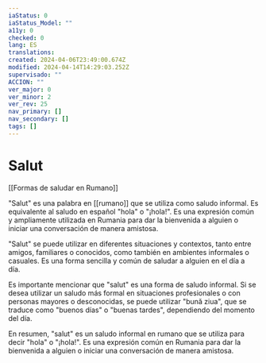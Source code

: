 ```yaml
---
iaStatus: 0
iaStatus_Model: ""
a11y: 0
checked: 0
lang: ES
translations: 
created: 2024-04-06T23:49:00.674Z
modified: 2024-04-14T14:29:03.252Z
supervisado: ""
ACCION: ""
ver_major: 0
ver_minor: 2
ver_rev: 25
nav_primary: []
nav_secondary: []
tags: []
---
```

# Salut
[[Formas de saludar en Rumano]]

"Salut" es una palabra en [[rumano]] que se utiliza como saludo informal. Es equivalente al saludo en español "hola" o "¡hola!". Es una expresión común y ampliamente utilizada en Rumania para dar la bienvenida a alguien o iniciar una conversación de manera amistosa.

"Salut" se puede utilizar en diferentes situaciones y contextos, tanto entre amigos, familiares o conocidos, como también en ambientes informales o casuales. Es una forma sencilla y común de saludar a alguien en el día a día.

Es importante mencionar que "salut" es una forma de saludo informal. Si se desea utilizar un saludo más formal en situaciones profesionales o con personas mayores o desconocidas, se puede utilizar "bună ziua", que se traduce como "buenos días" o "buenas tardes", dependiendo del momento del día.

En resumen, "salut" es un saludo informal en rumano que se utiliza para decir "hola" o "¡hola!". Es una expresión común en Rumania para dar la bienvenida a alguien o iniciar una conversación de manera amistosa.